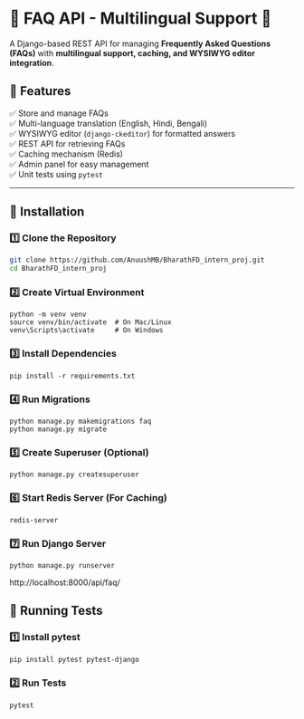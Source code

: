 # 📝 FAQ API - Multilingual Support 🚀

A Django-based REST API for managing **Frequently Asked Questions (FAQs)** with **multilingual support, caching, and WYSIWYG editor integration**.

## 📌 Features
✅ Store and manage FAQs  
✅ Multi-language translation (English, Hindi, Bengali)  
✅ WYSIWYG editor (`django-ckeditor`) for formatted answers  
✅ REST API for retrieving FAQs  
✅ Caching mechanism (Redis)  
✅ Admin panel for easy management  
✅ Unit tests using `pytest`

---

## 📌 Installation

### **1️⃣ Clone the Repository**
```bash
git clone https://github.com/AnuushMB/BharathFD_intern_proj.git
cd BharathFD_intern_proj
```
### **2️⃣ Create Virtual Environment**
```
python -m venv venv
source venv/bin/activate  # On Mac/Linux
venv\Scripts\activate     # On Windows

```
### **3️⃣ Install Dependencies**
```
pip install -r requirements.txt

```
### **4️⃣ Run Migrations**
```
python manage.py makemigrations faq
python manage.py migrate

```
### **5️⃣ Create Superuser (Optional)**
```
python manage.py createsuperuser

```
### **6️⃣ Start Redis Server (For Caching)**
```
redis-server

```
### **7️⃣ Run Django Server**
```
python manage.py runserver

```
http://localhost:8000/api/faq/

## 📌 Running Tests

### **1️⃣ Install pytest**
```bash
pip install pytest pytest-django

```
### **2️⃣ Run Tests**
```
pytest
```

